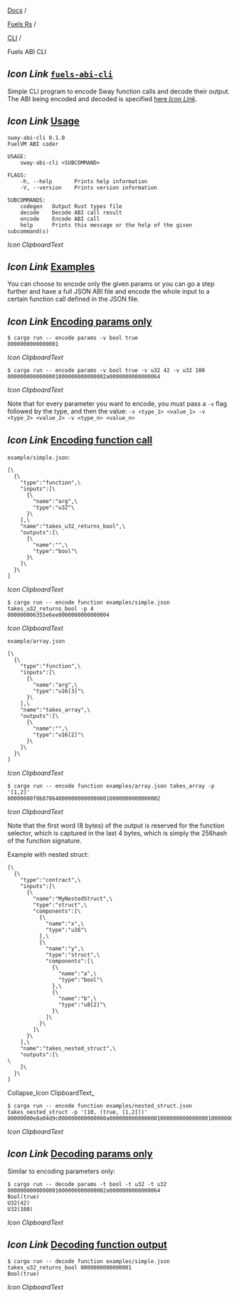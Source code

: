 [Docs](https://docs.fuel.network/) /

[Fuels Rs](https://docs.fuel.network/docs/fuels-rs/) /

[CLI](https://docs.fuel.network/docs/fuels-rs/cli/) /

Fuels ABI CLI

## _Icon Link_ [`fuels-abi-cli`](https://docs.fuel.network/docs/fuels-rs/cli/fuels-abi-cli/\#fuels-abi-cli)

Simple CLI program to encode Sway function calls and decode their output. The ABI being encoded and decoded is specified [here _Icon Link_](https://docs.fuel.network/docs/specs/abi/).

## _Icon Link_ [Usage](https://docs.fuel.network/docs/fuels-rs/cli/fuels-abi-cli/\#usage)

```fuel_Box fuel_Box-idXKMmm-css
sway-abi-cli 0.1.0
FuelVM ABI coder

USAGE:
    sway-abi-cli <SUBCOMMAND>

FLAGS:
    -h, --help       Prints help information
    -V, --version    Prints version information

SUBCOMMANDS:
    codegen   Output Rust types file
    decode    Decode ABI call result
    encode    Encode ABI call
    help      Prints this message or the help of the given subcommand(s)
```

_Icon ClipboardText_

## _Icon Link_ [Examples](https://docs.fuel.network/docs/fuels-rs/cli/fuels-abi-cli/\#examples)

You can choose to encode only the given params or you can go a step further and have a full JSON ABI file and encode the whole input to a certain function call defined in the JSON file.

## _Icon Link_ [Encoding params only](https://docs.fuel.network/docs/fuels-rs/cli/fuels-abi-cli/\#encoding-params-only)

```fuel_Box fuel_Box-idXKMmm-css
$ cargo run -- encode params -v bool true
0000000000000001
```

_Icon ClipboardText_

```fuel_Box fuel_Box-idXKMmm-css
$ cargo run -- encode params -v bool true -v u32 42 -v u32 100
0000000000000001000000000000002a0000000000000064
```

_Icon ClipboardText_

Note that for every parameter you want to encode, you must pass a `-v` flag followed by the type, and then the value: `-v <type_1> <value_1> -v <type_2> <value_2> -v <type_n> <value_n>`

## _Icon Link_ [Encoding function call](https://docs.fuel.network/docs/fuels-rs/cli/fuels-abi-cli/\#encoding-function-call)

`example/simple.json`:

```fuel_Box fuel_Box-idXKMmm-css
[\
  {\
    "type":"function",\
    "inputs":[\
      {\
        "name":"arg",\
        "type":"u32"\
      }\
    ],\
    "name":"takes_u32_returns_bool",\
    "outputs":[\
      {\
        "name":"",\
        "type":"bool"\
      }\
    ]\
  }\
]
```

_Icon ClipboardText_

```fuel_Box fuel_Box-idXKMmm-css
$ cargo run -- encode function examples/simple.json takes_u32_returns_bool -p 4
000000006355e6ee0000000000000004
```

_Icon ClipboardText_

`example/array.json`

```fuel_Box fuel_Box-idXKMmm-css
[\
  {\
    "type":"function",\
    "inputs":[\
      {\
        "name":"arg",\
        "type":"u16[3]"\
      }\
    ],\
    "name":"takes_array",\
    "outputs":[\
      {\
        "name":"",\
        "type":"u16[2]"\
      }\
    ]\
  }\
]
```

_Icon ClipboardText_

```fuel_Box fuel_Box-idXKMmm-css
$ cargo run -- encode function examples/array.json takes_array -p '[1,2]'
00000000f0b8786400000000000000010000000000000002
```

_Icon ClipboardText_

Note that the first word (8 bytes) of the output is reserved for the function selector, which is captured in the last 4 bytes, which is simply the 256hash of the function signature.

Example with nested struct:

```fuel_Box fuel_Box-idXKMmm-css
[\
  {\
    "type":"contract",\
    "inputs":[\
      {\
        "name":"MyNestedStruct",\
        "type":"struct",\
        "components":[\
          {\
            "name":"x",\
            "type":"u16"\
          },\
          {\
            "name":"y",\
            "type":"struct",\
            "components":[\
              {\
                "name":"a",\
                "type":"bool"\
              },\
              {\
                "name":"b",\
                "type":"u8[2]"\
              }\
            ]\
          }\
        ]\
      }\
    ],\
    "name":"takes_nested_struct",\
    "outputs":[\
\
    ]\
  }\
]
```

Collapse_Icon ClipboardText_

```fuel_Box fuel_Box-idXKMmm-css
$ cargo run -- encode function examples/nested_struct.json takes_nested_struct -p '(10, (true, [1,2]))'
00000000e8a04d9c000000000000000a000000000000000100000000000000010000000000000002
```

_Icon ClipboardText_

## _Icon Link_ [Decoding params only](https://docs.fuel.network/docs/fuels-rs/cli/fuels-abi-cli/\#decoding-params-only)

Similar to encoding parameters only:

```fuel_Box fuel_Box-idXKMmm-css
$ cargo run -- decode params -t bool -t u32 -t u32 0000000000000001000000000000002a0000000000000064
Bool(true)
U32(42)
U32(100)
```

_Icon ClipboardText_

## _Icon Link_ [Decoding function output](https://docs.fuel.network/docs/fuels-rs/cli/fuels-abi-cli/\#decoding-function-output)

```fuel_Box fuel_Box-idXKMmm-css
$ cargo run -- decode function examples/simple.json takes_u32_returns_bool 0000000000000001
Bool(true)
```

_Icon ClipboardText_